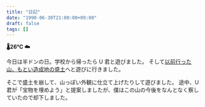```yaml
---
title: "日記"
date: "1990-06-30T21:00:00+09:00"
draft: false
tags: []
---
```


__🌡26℃ ☁__

今日は半ドンの日。学校から帰ったら U 君と遊びました。
そして[以前行った山、もとい造成地の盛土](./11-diary.md)へと遊びに行きました。

そこで盛土を崩して、山っぽい外観に仕立て上げたりして遊びました。
途中、U 君が「宝物を埋めよう」と提案しましたが、僕はこの山の今後をなんとなく察していたので却下しました。
